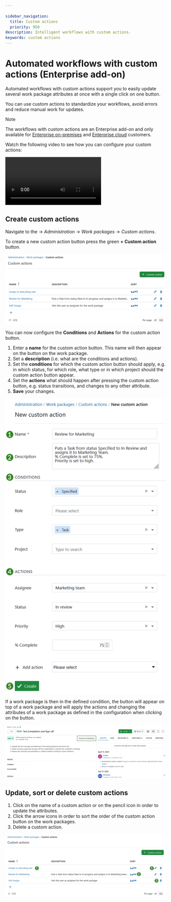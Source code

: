 ```yaml
---

sidebar_navigation:
  title: Custom actions
  priority: 950
description: Intelligent workflows with custom actions.
keywords: custom actions
---
```


# Automated workflows with custom actions (Enterprise add-on)

Automated workflows with custom actions support you to easily update several work package attributes at once with a single click on one button.

You can use custom actions to standardize your workflows, avoid errors and reduce manual work for updates.

> [!NOTE]
> The workflows with custom actions are an Enterprise add-on and only available for [Enterprise on-premises](https://www.openproject.org/enterprise-edition/) and [Enterprise cloud](https://www.openproject.org/enterprise-edition/#hosting-options) customers.

Watch the following video to see how you can configure your custom actions:

![Video](https://openproject-docs.s3.eu-central-1.amazonaws.com/videos/OpenProject-Custom-Actions.mp4)

## Create custom actions

Navigate to the -> *Administration* -> *Work packages* -> *Custom actions*.

To create a new custom action button press the green **+ Custom action** button.

![custom actions overview in OpenProject administration](openproject_system_guide_work_packages_custom_actions_overview.png)

You can now configure the **Conditions** and **Actions** for the custom action button.

1. Enter a **name** for the custom action button. This name will then appear on the button on the work package.
2. Set a **description** (i.e. what are the conditions and actions).
3. Set the **conditions** for which the custom action button should apply, e.g. in which status, for which role, what type or in which project should the custom action button appear.
4. Set the **actions** what should happen after pressing the custom action button, e.g. status transitions, and changes to any other attribute.
5. **Save** your changes.

![Create a new custom action in OpenProject administration](openproject_system_guide_work_packages_custom_actions_create_new.png)

If a work package is then in the defined condition, the button will appear on top of a work package and will apply the actions and changing the attributes of a work package as defined in the configuration when clicking on the button.

![Custom action button in an OpenProject work package](openproject_system_guide_work_packages_custom_actions_button.png)



## Update, sort or delete custom actions

1. Click on the name of a custom action or on the pencil icon in order to update the attributes.
2. Click the arrow icons in order to sort the order of the custom action button on the work packages.
3. Delete a custom action.

![Update or delete custom actions in OpenProject administration](openproject_system_guide_work_packages_custom_actions_edit_delete.png)
